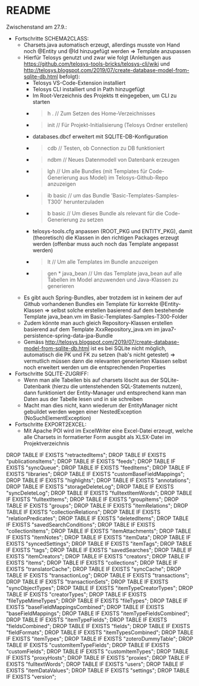 # README

Zwischenstand am 27.9.:
- Fortschritte SCHEMA2CLASS:
  - Charsets.java automatisch erzeugt, allerdings musste von Hand noch @Entity und @Id hinzugefügt werden => Template anzupassen
  - Hierfür Telosys genutzt und zwar wie folgt (Anleitungen aus https://github.com/telosys-tools-bricks/telosys-cli/wiki und http://telosys.blogspot.com/2019/07/create-database-model-from-sqlite-db.html befolgt):
    - Telosys VS-Code-Extension installiert
    - Telosys CLI installiert und in Path hinzugefügt
    - Im Root-Verzeichnis des Projekts tt eingegeben, um CLI zu starten
    - > h . // Zum Setzen des Home-Verzeichnisses
    - > init // Für Projekt-Initialisierung (Telosys Ordner erstellen)
    - databases.dbcf erweitert mit SQLITE-DB-Konfiguration
    - > cdb // Testen, ob Connection zu DB funktioniert
    - > ndbm // Neues Datenmodell von Datenbank erzeugen
    - > lgh // Um alle Bundles (mit Templates für Code-Generierung aus Model) im Telosys-Github-Repo anzuzeigen
    - > ib basic // um das Bundle 'Basic-Templates-Samples-T300' herunterzuladen
    - > b basic // Um dieses Bundle als relevant für die Code-Generierung zu setzen
    - telosys-tools.cfg anpassen (ROOT_PKG und ENTITY_PKG), damit (theoretisch) die Klassen in den richtigen Packages erzeugt werden (offenbar muss auch noch das Template angepasst werden)
    - > lt // Um alle Templates im Bundle anzuzeigen
    - > gen * java_bean // Um das Template java_bean auf alle Tabellen im Model anzuwenden und Java-Klassen zu generieren
  - Es gibt auch Spring-Bundles, aber trotzdem ist in keinem der auf Github vorhandenen Bundles ein Template für korrekte @Entity-Klassen => selbst solche erstellen basierend auf dem bestehende Template java_bean.vm im Basic-Templates-Samples-T300-Folder
  - Zudem könnte man auch gleich Repository-Klassen erstellen basierend auf dem Template XxxRepository_java.vm im java7-persistence-spring-data-jpa-Bundle
  - Gemäss http://telosys.blogspot.com/2019/07/create-database-model-from-sqlite-db.html ist es bei SQLite nicht möglich, automatisch die PK und FK zu setzen (hab's nicht getestet) => vermutlich müssen dann die relevanten generierten Klassen selbst noch erweitert werden um die entsprechenden Properties
- Fortschritte SQLITE-ZUGRIFF:
  - Wenn man alle Tabellen bis auf charsets löscht aus der SQLite-Datenbank (hierzu die untenstehenden SQL-Statements nutzen), dann funktioniert der Entity-Manager und entsprechend kann man Daten aus der Tabelle lesen und in sie schreiben
  - Macht man dies nicht, kann wiederum der EntityManager nicht gebuildet werden wegen einer NestedException (NoSuchElementException)
- Fortschritte EXPORT2EXCEL:
  - Mit Apache POI wird im ExcelWriter eine Excel-Datei erzeugt, welche alle Charsets in formatierter Form ausgibt als XLSX-Datei im Projektverzeichnis


DROP TABLE IF EXISTS "retractedItems";
DROP TABLE IF EXISTS "publicationsItems";
DROP TABLE IF EXISTS "feeds";
DROP TABLE IF EXISTS "syncQueue";
DROP TABLE IF EXISTS "feedItems";
DROP TABLE IF EXISTS "libraries";
DROP TABLE IF EXISTS "customBaseFieldMappings";
DROP TABLE IF EXISTS "highlights";
DROP TABLE IF EXISTS "annotations";
DROP TABLE IF EXISTS "storageDeleteLog";
DROP TABLE IF EXISTS "syncDeleteLog";
DROP TABLE IF EXISTS "fulltextItemWords";
DROP TABLE IF EXISTS "fulltextItems";
DROP TABLE IF EXISTS "groupItems";
DROP TABLE IF EXISTS "groups";
DROP TABLE IF EXISTS "itemRelations";
DROP TABLE IF EXISTS "collectionRelations";
DROP TABLE IF EXISTS "relationPredicates";
DROP TABLE IF EXISTS "deletedItems";
DROP TABLE IF EXISTS "savedSearchConditions";
DROP TABLE IF EXISTS "collectionItems";
DROP TABLE IF EXISTS "itemAttachments";
DROP TABLE IF EXISTS "itemNotes";
DROP TABLE IF EXISTS "itemData";
DROP TABLE IF EXISTS "syncedSettings";
DROP TABLE IF EXISTS "itemTags";
DROP TABLE IF EXISTS "tags";
DROP TABLE IF EXISTS "savedSearches";
DROP TABLE IF EXISTS "itemCreators";
DROP TABLE IF EXISTS "creators";
DROP TABLE IF EXISTS "items";
DROP TABLE IF EXISTS "collections";
DROP TABLE IF EXISTS "translatorCache";
DROP TABLE IF EXISTS "syncCache";
DROP TABLE IF EXISTS "transactionLog";
DROP TABLE IF EXISTS "transactions";
DROP TABLE IF EXISTS "transactionSets";
DROP TABLE IF EXISTS "syncObjectTypes";
DROP TABLE IF EXISTS "itemTypeCreatorTypes";
DROP TABLE IF EXISTS "creatorTypes";
DROP TABLE IF EXISTS "fileTypeMimeTypes";
DROP TABLE IF EXISTS "fileTypes";
DROP TABLE IF EXISTS "baseFieldMappingsCombined";
DROP TABLE IF EXISTS "baseFieldMappings";
DROP TABLE IF EXISTS "itemTypeFieldsCombined";
DROP TABLE IF EXISTS "itemTypeFields";
DROP TABLE IF EXISTS "fieldsCombined";
DROP TABLE IF EXISTS "fields";
DROP TABLE IF EXISTS "fieldFormats";
DROP TABLE IF EXISTS "itemTypesCombined";
DROP TABLE IF EXISTS "itemTypes";
DROP TABLE IF EXISTS "zoteroDummyTable";
DROP TABLE IF EXISTS "customItemTypeFields";
DROP TABLE IF EXISTS "customFields";
DROP TABLE IF EXISTS "customItemTypes";
DROP TABLE IF EXISTS "proxyHosts";
DROP TABLE IF EXISTS "proxies";
DROP TABLE IF EXISTS "fulltextWords";
DROP TABLE IF EXISTS "users";
DROP TABLE IF EXISTS "itemDataValues";
DROP TABLE IF EXISTS "settings";
DROP TABLE IF EXISTS "version";